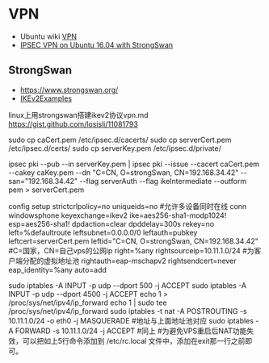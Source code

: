 # VPN

* Ubuntu wiki [VPN](https://wiki.ubuntu.com/VPN)
* [IPSEC VPN on Ubuntu 16.04 with StrongSwan](https://raymii.org/s/tutorials/IPSEC_vpn_with_Ubuntu_16.04.html)


## StrongSwan
* https://www.strongswan.org/
* [IKEv2Examples](https://wiki.strongswan.org/projects/strongswan/wiki/IKEv2Examples)

linux上用strongswan搭建ikev2协议vpn.md
https://gist.github.com/losisli/11081793


sudo cp caCert.pem /etc/ipsec.d/cacerts/
sudo cp serverCert.pem /etc/ipsec.d/certs/
sudo cp serverKey.pem /etc/ipsec.d/private/



ipsec pki --pub --in serverKey.pem | ipsec pki --issue --cacert caCert.pem --cakey caKey.pem --dn "C=CN, O=strongSwan, CN=192.168.34.42" --san="192.168.34.42" --flag serverAuth --flag ikeIntermediate --outform pem > serverCert.pem



config setup
    strictcrlpolicy=no
    uniqueids=no #允许多设备同时在线
conn windowsphone
    keyexchange=ikev2
    ike=aes256-sha1-modp1024!
    esp=aes256-sha1!
    dpdaction=clear
    dpddelay=300s
    rekey=no
    left=%defaultroute
    leftsubnet=0.0.0.0/0
    leftauth=pubkey
    leftcert=serverCert.pem
    leftid="C=CN, O=strongSwan, CN=192.168.34.42" #C=国家，CN=自己vps的公网ip
    right=%any
    rightsourceip=10.11.1.0/24 #为客户端分配的虚拟地址池
    rightauth=eap-mschapv2
    rightsendcert=never
    eap_identity=%any
    auto=add

sudo iptables -A INPUT -p udp --dport 500 -j ACCEPT
sudo iptables -A INPUT -p udp --dport 4500 -j ACCEPT
echo 1 > /proc/sys/net/ipv4/ip_forward
echo 1 | sudo tee /proc/sys/net/ipv4/ip_forward
sudo iptables -t nat -A POSTROUTING -s 10.11.1.0/24 -o eth0 -j MASQUERADE  #地址与上面地址池对应
sudo iptables -A FORWARD -s 10.11.1.0/24 -j ACCEPT     #同上
 #为避免VPS重启后NAT功能失效，可以把如上5行命令添加到 /etc/rc.local 文件中，添加在exit那一行之前即可。
